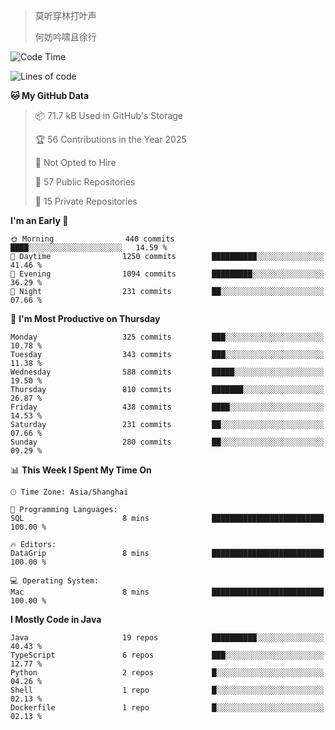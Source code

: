 > 莫听穿林打叶声
> 
> 何妨吟啸且徐行

<!-- ![Github Stats](https://github-readme-stats.vercel.app/api?username=catch6&count_private=true&show_icons=true&theme=gruvbox) -->

<!-- ![Top Langs](https://github-readme-stats.vercel.app/api/top-langs/?username=catch6&layout=compact) -->

<!--START_SECTION:waka-->
![Code Time](http://img.shields.io/badge/Code%20Time-2%2C290%20hrs%2013%20mins-blue)

![Lines of code](https://img.shields.io/badge/From%20Hello%20World%20I%27ve%20Written-9.4%20million%20lines%20of%20code-blue)

**🐱 My GitHub Data** 

> 📦 71.7 kB Used in GitHub's Storage 
 > 
> 🏆 56 Contributions in the Year 2025
 > 
> 🚫 Not Opted to Hire
 > 
> 📜 57 Public Repositories 
 > 
> 🔑 15 Private Repositories 
 > 
**I'm an Early 🐤** 

```text
🌞 Morning                440 commits         ████░░░░░░░░░░░░░░░░░░░░░   14.59 % 
🌆 Daytime                1250 commits        ██████████░░░░░░░░░░░░░░░   41.46 % 
🌃 Evening                1094 commits        █████████░░░░░░░░░░░░░░░░   36.29 % 
🌙 Night                  231 commits         ██░░░░░░░░░░░░░░░░░░░░░░░   07.66 % 
```
📅 **I'm Most Productive on Thursday** 

```text
Monday                   325 commits         ███░░░░░░░░░░░░░░░░░░░░░░   10.78 % 
Tuesday                  343 commits         ███░░░░░░░░░░░░░░░░░░░░░░   11.38 % 
Wednesday                588 commits         █████░░░░░░░░░░░░░░░░░░░░   19.50 % 
Thursday                 810 commits         ███████░░░░░░░░░░░░░░░░░░   26.87 % 
Friday                   438 commits         ████░░░░░░░░░░░░░░░░░░░░░   14.53 % 
Saturday                 231 commits         ██░░░░░░░░░░░░░░░░░░░░░░░   07.66 % 
Sunday                   280 commits         ██░░░░░░░░░░░░░░░░░░░░░░░   09.29 % 
```


📊 **This Week I Spent My Time On** 

```text
🕑︎ Time Zone: Asia/Shanghai

💬 Programming Languages: 
SQL                      8 mins              █████████████████████████   100.00 % 

🔥 Editors: 
DataGrip                 8 mins              █████████████████████████   100.00 % 

💻 Operating System: 
Mac                      8 mins              █████████████████████████   100.00 % 
```

**I Mostly Code in Java** 

```text
Java                     19 repos            ██████████░░░░░░░░░░░░░░░   40.43 % 
TypeScript               6 repos             ███░░░░░░░░░░░░░░░░░░░░░░   12.77 % 
Python                   2 repos             █░░░░░░░░░░░░░░░░░░░░░░░░   04.26 % 
Shell                    1 repo              █░░░░░░░░░░░░░░░░░░░░░░░░   02.13 % 
Dockerfile               1 repo              █░░░░░░░░░░░░░░░░░░░░░░░░   02.13 % 
```




<!--END_SECTION:waka-->
